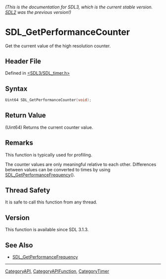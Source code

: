 ###### (This is the documentation for SDL3, which is the current stable version. [SDL2](https://wiki.libsdl.org/SDL2/) was the previous version!)
# SDL_GetPerformanceCounter

Get the current value of the high resolution counter.

## Header File

Defined in [<SDL3/SDL_timer.h>](https://github.com/libsdl-org/SDL/blob/main/include/SDL3/SDL_timer.h)

## Syntax

```c
Uint64 SDL_GetPerformanceCounter(void);
```

## Return Value

(Uint64) Returns the current counter value.

## Remarks

This function is typically used for profiling.

The counter values are only meaningful relative to each other. Differences
between values can be converted to times by using
[SDL_GetPerformanceFrequency](SDL_GetPerformanceFrequency)().

## Thread Safety

It is safe to call this function from any thread.

## Version

This function is available since SDL 3.1.3.

## See Also

- [SDL_GetPerformanceFrequency](SDL_GetPerformanceFrequency)

----
[CategoryAPI](CategoryAPI), [CategoryAPIFunction](CategoryAPIFunction), [CategoryTimer](CategoryTimer)

